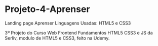 # Projeto-4-Aprenser
Landing page Aprenser
Linguagens Usadas: HTML5 e CSS3

3º Projeto do Curso Web Frontend Fundamentos HTML5 CSS3 e JS da Serliv, modulo de HTML5 e CSS3, feito na Udemy.
